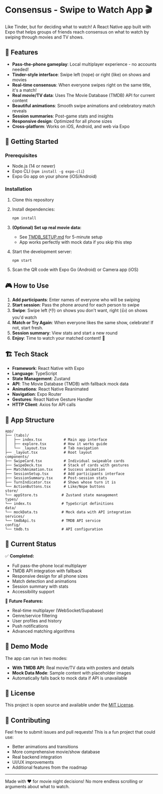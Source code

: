 # Consensus - Swipe to Watch App 🎬

Like Tinder, but for deciding what to watch! A React Native app built with Expo that helps groups of friends reach consensus on what to watch by swiping through movies and TV shows.

## 🎯 Features

- **Pass-the-phone gameplay**: Local multiplayer experience - no accounts needed!
- **Tinder-style interface**: Swipe left (nope) or right (like) on shows and movies
- **Real-time consensus**: When everyone swipes right on the same title, it's a match!
- **Real movie/TV data**: Uses The Movie Database (TMDB) API for current content
- **Beautiful animations**: Smooth swipe animations and celebratory match reveals
- **Session summaries**: Post-game stats and insights
- **Responsive design**: Optimized for all phone sizes
- **Cross-platform**: Works on iOS, Android, and web via Expo

## 🚀 Getting Started

### Prerequisites

- Node.js (14 or newer)
- Expo CLI (`npm install -g expo-cli`)
- Expo Go app on your phone (iOS/Android)

### Installation

1. Clone this repository
2. Install dependencies:

   ```bash
   npm install
   ```

3. **(Optional) Set up real movie data:**

   - See [TMDB_SETUP.md](TMDB_SETUP.md) for 5-minute setup
   - App works perfectly with mock data if you skip this step

4. Start the development server:

   ```bash
   npm start
   ```

5. Scan the QR code with Expo Go (Android) or Camera app (iOS)

## 🎮 How to Use

1. **Add participants**: Enter names of everyone who will be swiping
2. **Start session**: Pass the phone around for each person to swipe
3. **Swipe**: Swipe left (👎) on shows you don't want, right (👍) on shows you'd watch
4. **Match or Try Again**: When everyone likes the same show, celebrate! If not, start fresh.
5. **Session summary**: View stats and start a new round
6. **Enjoy**: Time to watch your matched content! 🍿

## 🏗️ Tech Stack

- **Framework**: React Native with Expo
- **Language**: TypeScript
- **State Management**: Zustand
- **API**: The Movie Database (TMDB) with fallback mock data
- **Animations**: React Native Reanimated
- **Navigation**: Expo Router
- **Gestures**: React Native Gesture Handler
- **HTTP Client**: Axios for API calls

## 📱 App Structure

```
app/
├── (tabs)/
│   ├── index.tsx          # Main app interface
│   ├── explore.tsx        # How it works guide
│   └── _layout.tsx        # Tab navigation
├── _layout.tsx            # Root layout
components/
├── SwipeCard.tsx          # Individual swipeable cards
├── SwipeDeck.tsx          # Stack of cards with gestures
├── MatchAnimation.tsx     # Success animation
├── SessionSetup.tsx       # Add participants interface
├── SessionSummary.tsx     # Post-session stats
├── TurnIndicator.tsx      # Shows whose turn it is
└── ActionButtons.tsx      # Like/Nope buttons
store/
└── appStore.ts           # Zustand state management
types/
└── index.ts              # TypeScript definitions
data/
└── mockData.ts           # Mock data with API integration
services/
└── tmdbApi.ts            # TMDB API service
config/
└── tmdb.ts               # API configuration
```

## 🔮 Current Status

✅ **Completed:**

- Full pass-the-phone local multiplayer
- TMDB API integration with fallback
- Responsive design for all phone sizes
- Match detection and animations
- Session summary with stats
- Accessibility support

🚧 **Future Features:**

- Real-time multiplayer (WebSocket/Supabase)
- Genre/service filtering
- User profiles and history
- Push notifications
- Advanced matching algorithms

## 🧪 Demo Mode

The app can run in two modes:

- **With TMDB API**: Real movie/TV data with posters and details
- **Mock Data Mode**: Sample content with placeholder images
- Automatically falls back to mock data if API is unavailable

## 📄 License

This project is open source and available under the [MIT License](LICENSE).

## 🤝 Contributing

Feel free to submit issues and pull requests! This is a fun project that could use:

- Better animations and transitions
- More comprehensive movie/show database
- Real backend integration
- UI/UX improvements
- Additional features from the roadmap

---

Made with ❤️ for movie night decisions! No more endless scrolling or arguments about what to watch.
